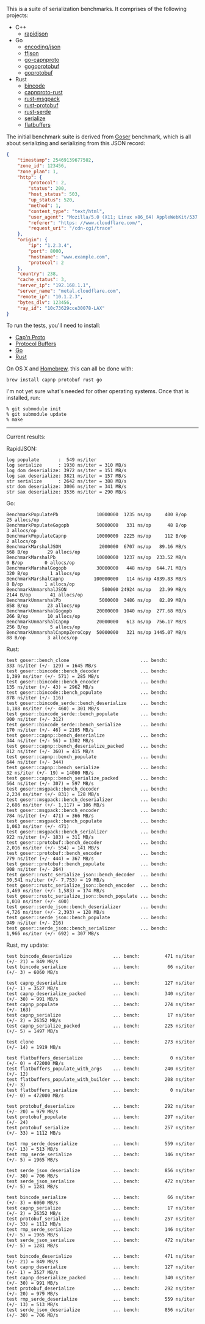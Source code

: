 This is a suite of serialization benchmarks. It comprises of the following projects:

* C++
  * [rapidjson](https://github.com/erickt/rapidjson)
* Go
  * [encoding/json](http://golang.org/pkg/encoding/json)
  * [ffjson](https://github.com/pquerna/ffjson)
  * [go-capnproto](https://github.com/glycerine/go-capnproto)
  * [gogoprotobuf](http://code.google.com/p/gogoprotobuf/)
  * [goprotobuf](http://code.google.com/p/goprotobuf/)
* Rust
  * [bincode](https://github.com/TyOverby/bincode)
  * [capnproto-rust](https://github.com/dwrensha/capnproto-rust)
  * [rust-msgpack](https://github.com/mneumann/rust-msgpack)
  * [rust-protobuf](https://github.com/stepancheg/rust-protobuf)
  * [rust-serde](https://github.com/erickt/rust-serde)
  * [serialize](http://doc.rust-lang.org/serialize/)
  * [flatbuffers](https://github.com/google/flatbuffers)

The initial benchmark suite is derived from
[Goser](https://github.com/cloudflare/goser) benchmark, which is all about
serializing and serializing from this JSON record:

```json
{
    "timestamp": 25469139677502,
    "zone_id": 123456,
    "zone_plan": 1,
    "http": {
        "protocol": 2,
        "status": 200,
        "host_status": 503,
        "up_status": 520,
        "method": 1,
        "content_type": "text/html",
        "user_agent": "Mozilla/5.0 (X11; Linux x86_64) AppleWebKit/537.36 (KHTML,like Gecko) Chrome/33.0.1750.146 Safari/537.36",
        "referer": "https: //www.cloudflare.com/",
        "request_uri": "/cdn-cgi/trace"
    },
    "origin": {
        "ip": "1.2.3.4",
        "port": 8000,
        "hostname": "www.example.com",
        "protocol": 2
    },
    "country": 238,
    "cache_status": 3,
    "server_ip": "192.168.1.1",
    "server_name": "metal.cloudflare.com",
    "remote_ip": "10.1.2.3",
    "bytes_dlv": 123456,
    "ray_id": "10c73629cce30078-LAX"
}
```

To run the tests, you'll need to install:

* [Cap'n Proto](https://capnproto.org/)
* [Protocol Buffers](https://developers.google.com/protocol-buffers/?hl=en)
* [Go](https://golang.org/)
* [Rust](https://rust-lang.org/)

On OS X and [Homebrew](http://brew.sh/), this can all be done with:

```
brew install capnp protobuf rust go
```

I'm not yet sure what's needed for other operating systems. Once that is
installed, run:

```
% git submodule init
% git submodule update
% make
```

---

Current results:

RapidJSON:

```
log populate       :  549 ns/iter
log serialize      : 1930 ns/iter = 310 MB/s
log dom deserialize: 3972 ns/iter = 151 MB/s
log sax deserialize: 3821 ns/iter = 157 MB/s
str serialize      : 2642 ns/iter = 388 MB/s
str dom deserialize: 3006 ns/iter = 341 MB/s
str sax deserialize: 3536 ns/iter = 290 MB/s
```

Go:

```
BenchmarkPopulatePb              10000000  1235 ns/op     400 B/op   25 allocs/op
BenchmarkPopulateGogopb          50000000   331 ns/op      48 B/op    3 allocs/op
BenchmarkPopulateCapnp           10000000  2225 ns/op     112 B/op    2 allocs/op
BenchmarkMarshalJSON              2000000  6707 ns/op   89.16 MB/s  568 B/op       29 allocs/op
BenchmarkMarshalPb               10000000  1237 ns/op  233.52 MB/s    0 B/op        0 allocs/op
BenchmarkMarshalGogopb           30000000   448 ns/op  644.71 MB/s  320 B/op        1 allocs/op
BenchmarkMarshalCapnp           100000000   114 ns/op 4039.83 MB/s    8 B/op        1 allocs/op
BenchmarkUnmarshalJSON             500000 24924 ns/op   23.99 MB/s 2144 B/op       41 allocs/op
BenchmarkUnmarshalPb              5000000  3486 ns/op   82.89 MB/s  858 B/op       23 allocs/op
BenchmarkUnmarshalGogopb         20000000  1040 ns/op  277.68 MB/s  266 B/op       10 allocs/op
BenchmarkUnmarshalCapnp          20000000   613 ns/op  756.17 MB/s  256 B/op        5 allocs/op
BenchmarkUnmarshalCapnpZeroCopy  50000000   321 ns/op 1445.07 MB/s   88 B/op        3 allocs/op
```

Rust:

```
test goser::bench_clone                          ... bench:         333 ns/iter (+/- 129) = 1645 MB/s
test goser::bincode::bench_decoder               ... bench:       1,399 ns/iter (+/- 571) = 285 MB/s
test goser::bincode::bench_encoder               ... bench:         135 ns/iter (+/- 43) = 2962 MB/s
test goser::bincode::bench_populate              ... bench:         878 ns/iter (+/- 116)
test goser::bincode_serde::bench_deserialize     ... bench:       1,188 ns/iter (+/- 460) = 301 MB/s
test goser::bincode_serde::bench_populate        ... bench:         900 ns/iter (+/- 312)
test goser::bincode_serde::bench_serialize       ... bench:         170 ns/iter (+/- 46) = 2105 MB/s
test goser::capnp::bench_deserialize             ... bench:         344 ns/iter (+/- 56) = 1302 MB/s
test goser::capnp::bench_deserialize_packed      ... bench:         812 ns/iter (+/- 360) = 415 MB/s
test goser::capnp::bench_populate                ... bench:         644 ns/iter (+/- 344)
test goser::capnp::bench_serialize               ... bench:          32 ns/iter (+/- 19) = 14000 MB/s
test goser::capnp::bench_serialize_packed        ... bench:         564 ns/iter (+/- 307) = 597 MB/s
test goser::msgpack::bench_decoder               ... bench:       2,234 ns/iter (+/- 831) = 128 MB/s
test goser::msgpack::bench_deserializer          ... bench:       2,686 ns/iter (+/- 1,117) = 106 MB/s
test goser::msgpack::bench_encoder               ... bench:         784 ns/iter (+/- 471) = 366 MB/s
test goser::msgpack::bench_populate              ... bench:       1,063 ns/iter (+/- 471)
test goser::msgpack::bench_serializer            ... bench:         922 ns/iter (+/- 183) = 311 MB/s
test goser::protobuf::bench_decoder              ... bench:       2,016 ns/iter (+/- 554) = 141 MB/s
test goser::protobuf::bench_encoder              ... bench:         779 ns/iter (+/- 444) = 367 MB/s
test goser::protobuf::bench_populate             ... bench:         908 ns/iter (+/- 264)
test goser::rustc_serialize_json::bench_decoder  ... bench:      30,541 ns/iter (+/- 7,753) = 19 MB/s
test goser::rustc_serialize_json::bench_encoder  ... bench:       3,469 ns/iter (+/- 1,583) = 174 MB/s
test goser::rustc_serialize_json::bench_populate ... bench:       1,010 ns/iter (+/- 400)
test goser::serde_json::bench_deserializer       ... bench:       4,726 ns/iter (+/- 2,393) = 128 MB/s
test goser::serde_json::bench_populate           ... bench:         949 ns/iter (+/- 216)
test goser::serde_json::bench_serializer         ... bench:       1,966 ns/iter (+/- 692) = 307 MB/s
```

Rust, my update:

```
test bincode_deserialize               ... bench:         471 ns/iter (+/- 21) = 849 MB/s
test bincode_serialize                 ... bench:          66 ns/iter (+/- 3) = 6060 MB/s

test capnp_deserialize                 ... bench:         127 ns/iter (+/- 1) = 3527 MB/s
test capnp_deserialize_packed          ... bench:         340 ns/iter (+/- 30) = 991 MB/s
test capnp_populate                    ... bench:         274 ns/iter (+/- 163)
test capnp_serialize                   ... bench:          17 ns/iter (+/- 2) = 26352 MB/s
test capnp_serialize_packed            ... bench:         225 ns/iter (+/- 5) = 1497 MB/s

test clone                             ... bench:         273 ns/iter (+/- 14) = 1919 MB/s

test flatbuffers_deserialize           ... bench:           0 ns/iter (+/- 0) = 472000 MB/s
test flatbuffers_populate_with_args    ... bench:         240 ns/iter (+/- 12)
test flatbuffers_populate_with_builder ... bench:         208 ns/iter (+/- 3)
test flatbuffers_serialize             ... bench:           0 ns/iter (+/- 0) = 472000 MB/s

test protobuf_deserialize              ... bench:         292 ns/iter (+/- 20) = 979 MB/s
test protobuf_populate                 ... bench:         297 ns/iter (+/- 24)
test protobuf_serialize                ... bench:         257 ns/iter (+/- 33) = 1112 MB/s

test rmp_serde_deserialize             ... bench:         559 ns/iter (+/- 13) = 513 MB/s
test rmp_serde_serialize               ... bench:         146 ns/iter (+/- 5) = 1965 MB/s

test serde_json_deserialize            ... bench:         856 ns/iter (+/- 30) = 706 MB/s
test serde_json_serialize              ... bench:         472 ns/iter (+/- 5) = 1281 MB/s
```



```
test bincode_serialize                 ... bench:          66 ns/iter (+/- 3) = 6060 MB/s
test capnp_serialize                   ... bench:          17 ns/iter (+/- 2) = 26352 MB/s
test protobuf_serialize                ... bench:         257 ns/iter (+/- 33) = 1112 MB/s
test rmp_serde_serialize               ... bench:         146 ns/iter (+/- 5) = 1965 MB/s
test serde_json_serialize              ... bench:         472 ns/iter (+/- 5) = 1281 MB/s
```

```
test bincode_deserialize               ... bench:         471 ns/iter (+/- 21) = 849 MB/s
test capnp_deserialize                 ... bench:         127 ns/iter (+/- 1) = 3527 MB/s
test capnp_deserialize_packed          ... bench:         340 ns/iter (+/- 30) = 991 MB/s
test protobuf_deserialize              ... bench:         292 ns/iter (+/- 20) = 979 MB/s
test rmp_serde_deserialize             ... bench:         559 ns/iter (+/- 13) = 513 MB/s
test serde_json_deserialize            ... bench:         856 ns/iter (+/- 30) = 706 MB/s
```

